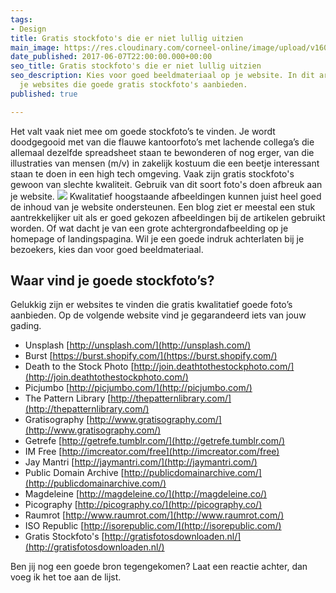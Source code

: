 ```yaml
---
tags:
- Design
title: Gratis stockfoto's die er niet lullig uitzien
main_image: https://res.cloudinary.com/corneel-online/image/upload/v1603361542/corneelonline/stockfoto_zyj3fv.jpg
date_published: 2017-06-07T22:00:00.000+00:00
seo_title: Gratis stockfoto's die er niet lullig uitzien
seo_description: Kies voor goed beeldmateriaal op je website. In dit artikel vind
  je websites die goede gratis stockfoto's aanbieden.
published: true

---
```

Het valt vaak niet mee om goede stockfoto’s te vinden. Je wordt doodgegooid met van die flauwe kantoorfoto’s met lachende collega’s die allemaal dezelfde spreadsheet staan te bewonderen of nog erger, van die illustraties van mensen (m/v) in zakelijk kostuum die een beetje interessant staan te doen in een high tech omgeving. Vaak zijn gratis stockfoto's gewoon van slechte kwaliteit. Gebruik van dit soort foto's doen afbreuk aan je website. ![](https://www.corneelonline.nl/wp-content/uploads/2017/06/stock-photos-examples.png) Kwalitatief hoogstaande afbeeldingen kunnen juist heel goed de inhoud van je website ondersteunen. Een blog ziet er meestal een stuk aantrekkelijker uit als er goed gekozen afbeeldingen bij de artikelen gebruikt worden. Of wat dacht je van een grote achtergrondafbeelding op je homepage of landingspagina. Wil je een goede indruk achterlaten bij je bezoekers, kies dan voor goed beeldmateriaal.

## Waar vind je goede stockfoto’s?

Gelukkig zijn er websites te vinden die gratis kwalitatief goede foto’s aanbieden. Op de volgende website vind je gegarandeerd iets van jouw gading.

*   Unsplash [http://unsplash.com/](http://unsplash.com/)
*   Burst [https://burst.shopify.com/](https://burst.shopify.com/)
*   Death to the Stock Photo [http://join.deathtothestockphoto.com/](http://join.deathtothestockphoto.com/)
*   Picjumbo [http://picjumbo.com/](http://picjumbo.com/)
*   The Pattern Library [http://thepatternlibrary.com/](http://thepatternlibrary.com/)
*   Gratisography [http://www.gratisography.com/](http://www.gratisography.com/)
*   Getrefe [http://getrefe.tumblr.com/](http://getrefe.tumblr.com/)
*   IM Free [http://imcreator.com/free](http://imcreator.com/free)
*   Jay Mantri [http://jaymantri.com/](http://jaymantri.com/)
*   Public Domain Archive [http://publicdomainarchive.com/](http://publicdomainarchive.com/)
*   Magdeleine [http://magdeleine.co/](http://magdeleine.co/)
*   Picography [http://picography.co/](http://picography.co/)
*   Raumrot [http://www.raumrot.com/](http://www.raumrot.com/)
*   ISO Republic [http://isorepublic.com/](http://isorepublic.com/)
*   Gratis Stockfoto's [http://gratisfotosdownloaden.nl/](http://gratisfotosdownloaden.nl/)

Ben jij nog een goede bron tegengekomen? Laat een reactie achter, dan voeg ik het toe aan de lijst.
